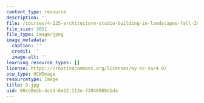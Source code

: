 ```yaml
---
content_type: resource
description: ''
file: /courses/4-125-architecture-studio-building-in-landscapes-fall-2002/00cd8e2b4cd46e22113e71048988d1da_5.jpg
file_size: 3011
file_type: image/jpeg
image_metadata:
  caption: ''
  credit: ''
  image-alt: ''
learning_resource_types: []
license: https://creativecommons.org/licenses/by-nc-sa/4.0/
ocw_type: OCWImage
resourcetype: Image
title: 5.jpg
uid: 00cd8e2b-4cd4-6e22-113e-71048988d1da
---
```

